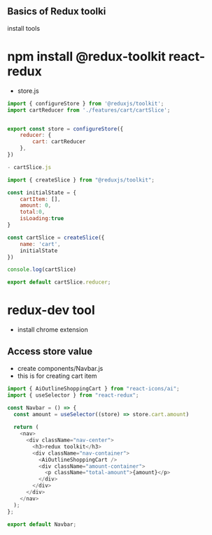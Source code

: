 ## Basics of Redux toolki ##

install tools 

<!-- // npm install @redux-toolkit react-redux // -->
# npm install @redux-toolkit react-redux 

- store.js

```js 
import { configureStore } from '@reduxjs/toolkit';
import cartReducer from './features/cart/cartSlice';


export const store = configureStore({
    reducer: {
        cart: cartReducer
    },
})

- cartSlice.js

import { createSlice } from "@reduxjs/toolkit";

const initialState = {
    cartItem: [],
    amount: 0,
    total:0,
    isLoading:true
}

const cartSlice = createSlice({
    name: 'cart',
    initialState
})

console.log(cartSlice)

export default cartSlice.reducer;
```
# redux-dev tool
- install chrome extension

## Access store value 

- create components/Navbar.js
- this is for creating cart item

```js
import { AiOutlineShoppingCart } from "react-icons/ai";
import { useSelector } from "react-redux";

const Navbar = () => {
  const amount = useSelector((store) => store.cart.amount)
   
  return (
    <nav>
      <div className="nav-center">
        <h3>redux toolkit</h3>
        <div className="nav-container">
          <AiOutlineShoppingCart />
          <div className="amount-container">
            <p className="total-amount">{amount}</p>
          </div>
        </div>
      </div>
    </nav>
  );
};

export default Navbar;

